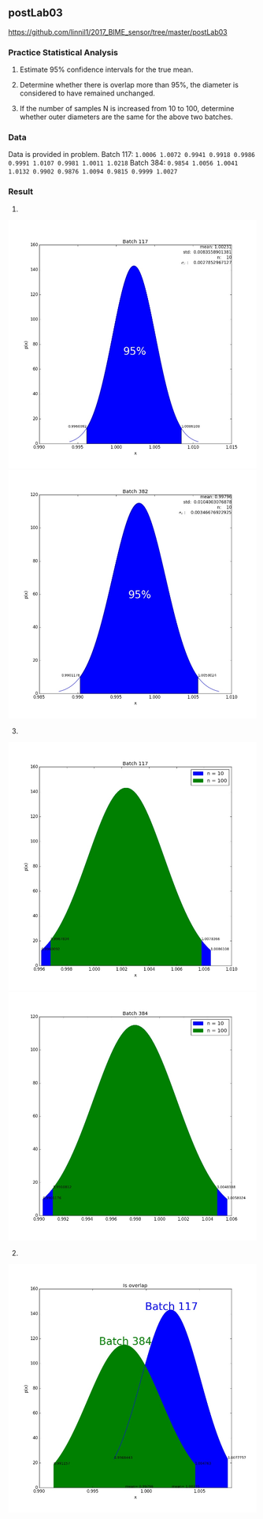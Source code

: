 ## postLab03
https://github.com/linnil1/2017_BIME_sensor/tree/master/postLab03

### Practice Statistical Analysis
1. Estimate 95% confidence intervals for the true mean.

2. Determine whether there is overlap more than 95%, the diameter is considered to have remained unchanged.

3. If the number of samples N is increased from 10 to 100, determine whether outer diameters are the same for the above two batches.

### Data
Data is provided in problem.
Batch 117:
`1.0006 1.0072 0.9941 0.9918 0.9986 0.9991 1.0107 0.9981 1.0011 1.0218`
Batch 384:
`0.9854 1.0056 1.0041 1.0132 0.9902 0.9876 1.0094 0.9815 0.9999 1.0027`

### Result
1.
![](https://github.com/linnil1/2017_BIME_sensor/raw/master/postLab03/test_1.jpg)
![](https://github.com/linnil1/2017_BIME_sensor/raw/master/postLab03/test_2.jpg)

3.
![](https://github.com/linnil1/2017_BIME_sensor/raw/master/postLab03/test_3.jpg)
![](https://github.com/linnil1/2017_BIME_sensor/raw/master/postLab03/test_4.jpg)

2.
![](https://github.com/linnil1/2017_BIME_sensor/raw/master/postLab03/test.jpg)
